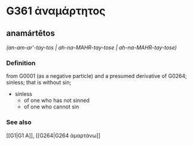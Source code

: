 # G361 ἀναμάρτητος

## anamártētos

_(an-am-ar'-tay-tos | ah-na-MAHR-tay-tose | ah-na-MAHR-tay-tose)_

### Definition

from G0001 (as a negative particle) and a presumed derivative of G0264; sinless; that is without sin; 

- sinless
  - of one who has not sinned
  - of one who cannot sin

### See also

[[G1|G1 Α]], [[G264|G264 ἁμαρτάνω]]
